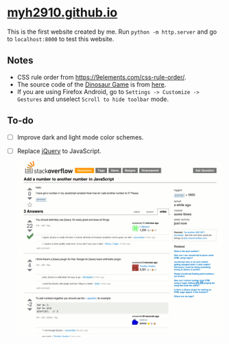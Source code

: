 # [myh2910.github.io](https://myh2910.github.io)

This is the first website created by me. Run `python -m http.server` and go to `localhost:8000` to test this website.

## Notes

- CSS rule order from <https://9elements.com/css-rule-order/>.
- The source code of the [Dinosaur Game](https://en.wikipedia.org/wiki/Dinosaur_Game) is from [here](https://github.com/chromium/chromium/tree/main/components/neterror).
- If you are using Firefox Android, go to `Settings -> Customize -> Gestures`
	and unselect `Scroll to hide toolbar` mode.

## To-do

- [ ] Improve dark and light mode color schemes.
- [ ] Replace [jQuery](https://jquery.com/) to JavaScript.

	![Needs More jQuery](assets/needs-more-jquery.jpg)
